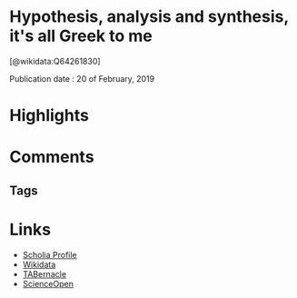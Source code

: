 
Hypothesis, analysis and synthesis, it's all Greek to me
========================================================
  
  [@wikidata:Q64261830]  
  
Publication date : 20 of February, 2019  

# Highlights

# Comments

## Tags

# Links
  
 * [Scholia Profile](https://scholia.toolforge.org/work/Q64261830)  
 * [Wikidata](https://www.wikidata.org/wiki/Q64261830)  
 * [TABernacle](https://tabernacle.toolforge.org/?#/tab/manual/Q64261830/P921%3BP4510)  
 * [ScienceOpen](https://www.scienceopen.com/search#('v'~3_'id'~''_'isExactMatch'~true_'context'~null_'kind'~77_'order'~0_'orderLowestFirst'~false_'query'~'Hypothesis%2C%20analysis%20and%20synthesis%2C%20it%27s%20all%20Greek%20to%20me'_'filters'~!*_'hideOthers'~false))  

